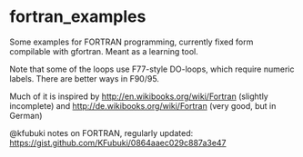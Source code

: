 fortran_examples
================

Some examples for FORTRAN programming, currently fixed form compilable with gfortran. Meant as a learning tool.

Note that some of the loops use F77-style DO-loops, which require numeric labels. There are better ways in F90/95.

Much of it is inspired by
http://en.wikibooks.org/wiki/Fortran (slightly incomplete)
and
http://de.wikibooks.org/wiki/Fortran (very good, but in German)

@kfubuki notes on FORTRAN, regularly updated: 
https://gist.github.com/KFubuki/0864aaec029c887a3e47